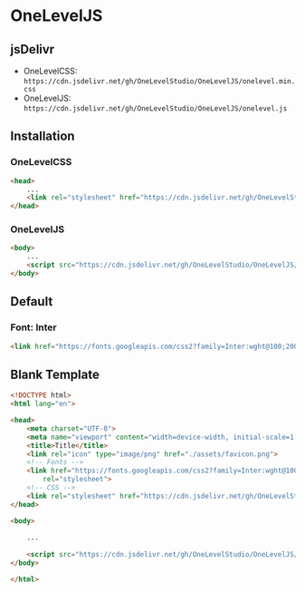 # OneLevelJS

## jsDelivr
* OneLevelCSS: `https://cdn.jsdelivr.net/gh/OneLevelStudio/OneLevelJS/onelevel.min.css`
* OneLevelJS: `https://cdn.jsdelivr.net/gh/OneLevelStudio/OneLevelJS/onelevel.js`

## Installation
### OneLevelCSS
```html
<head>
    ...
    <link rel="stylesheet" href="https://cdn.jsdelivr.net/gh/OneLevelStudio/OneLevelJS/onelevel.min.css">
</head>
```
### OneLevelJS
```html
<body>
    ...
    <script src="https://cdn.jsdelivr.net/gh/OneLevelStudio/OneLevelJS/onelevel.js"></script>
</body>
```
## Default
### Font: Inter
```html
<link href="https://fonts.googleapis.com/css2?family=Inter:wght@100;200;300;400;500;600;700;800;900&display=swap" rel="stylesheet">
```

## Blank Template
```html
<!DOCTYPE html>
<html lang="en">

<head>
    <meta charset="UTF-8">
    <meta name="viewport" content="width=device-width, initial-scale=1.0">
    <title>Title</title>
    <link rel="icon" type="image/png" href="./assets/favicon.png">
    <!-- Fonts -->
    <link href="https://fonts.googleapis.com/css2?family=Inter:wght@100;200;300;400;500;600;700;800;900&display=swap"
        rel="stylesheet">
    <!-- CSS -->
    <link rel="stylesheet" href="https://cdn.jsdelivr.net/gh/OneLevelStudio/OneLevelJS/onelevel.min.css">
</head>

<body>
    
    ...
    
    <script src="https://cdn.jsdelivr.net/gh/OneLevelStudio/OneLevelJS/onelevel.js"></script>
</body>

</html>
```
